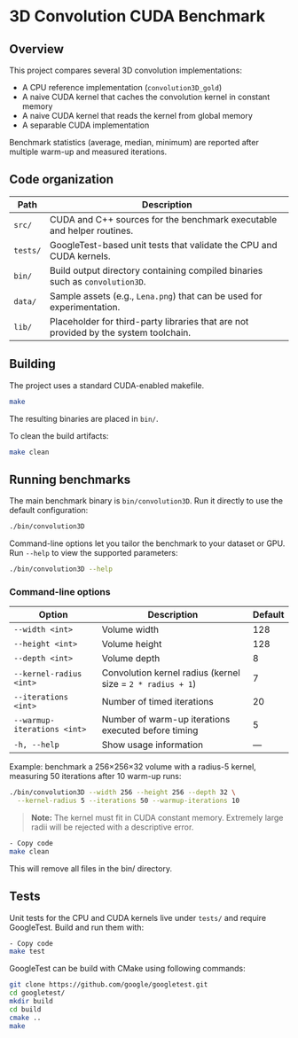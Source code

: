 # 3D Convolution CUDA Benchmark

## Overview

This project compares several 3D convolution implementations:

* A CPU reference implementation (`convolution3D_gold`)
* A naive CUDA kernel that caches the convolution kernel in constant memory
* A naive CUDA kernel that reads the kernel from global memory
* A separable CUDA implementation

Benchmark statistics (average, median, minimum) are reported after multiple warm-up and measured iterations.

## Code organization

| Path | Description |
| --- | --- |
| `src/` | CUDA and C++ sources for the benchmark executable and helper routines. |
| `tests/` | GoogleTest-based unit tests that validate the CPU and CUDA kernels. |
| `bin/` | Build output directory containing compiled binaries such as `convolution3D`. |
| `data/` | Sample assets (e.g., `Lena.png`) that can be used for experimentation. |
| `lib/` | Placeholder for third-party libraries that are not provided by the system toolchain. |

## Building

The project uses a standard CUDA-enabled makefile.

```bash
make
```

The resulting binaries are placed in `bin/`.

To clean the build artifacts:

```bash
make clean
```

## Running benchmarks

The main benchmark binary is `bin/convolution3D`. Run it directly to use the default configuration:

```bash
./bin/convolution3D
```

Command-line options let you tailor the benchmark to your dataset or GPU. Run `--help` to view the supported parameters:

```bash
./bin/convolution3D --help
```

### Command-line options

| Option | Description | Default |
| --- | --- | --- |
| `--width <int>` | Volume width | 128 |
| `--height <int>` | Volume height | 128 |
| `--depth <int>` | Volume depth | 8 |
| `--kernel-radius <int>` | Convolution kernel radius (kernel size = `2 * radius + 1`) | 7 |
| `--iterations <int>` | Number of timed iterations | 20 |
| `--warmup-iterations <int>` | Number of warm-up iterations executed before timing | 5 |
| `-h, --help` | Show usage information | — |

Example: benchmark a 256×256×32 volume with a radius-5 kernel, measuring 50 iterations after 10 warm-up runs:

```bash
./bin/convolution3D --width 256 --height 256 --depth 32 \
  --kernel-radius 5 --iterations 50 --warmup-iterations 10
```

> **Note:** The kernel must fit in CUDA constant memory. Extremely large radii will be rejected with a descriptive error.


```bash
- Copy code
make clean
```

This will remove all files in the bin/ directory.


## Tests

Unit tests for the CPU and CUDA kernels live under `tests/` and require GoogleTest. Build and run them with:

```bash
- Copy code
make test
```

GoogleTest can be build with CMake using following commands:

```bash
git clone https://github.com/google/googletest.git
cd googletest/
mkdir build 
cd build
cmake ..
make
```